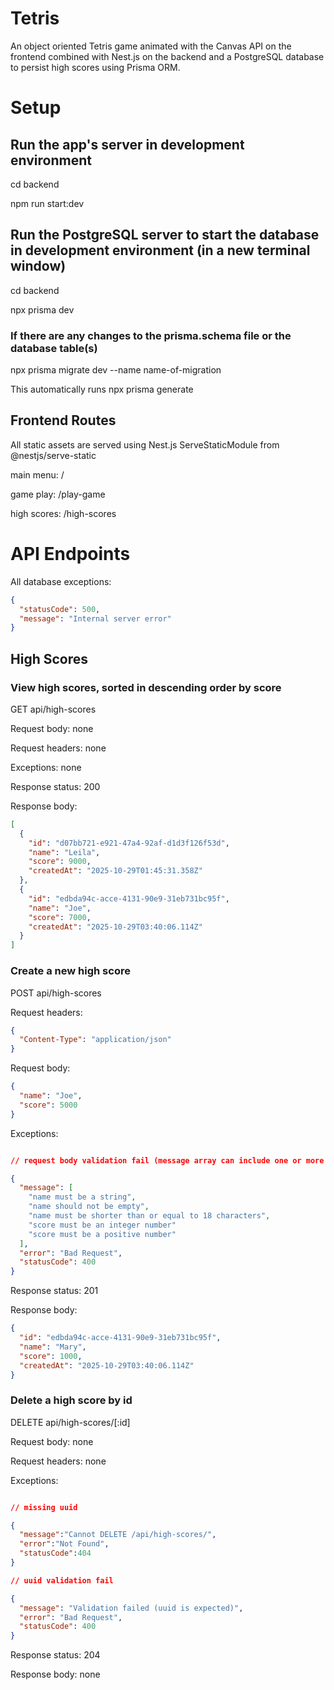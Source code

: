 # Tetris

An object oriented Tetris game animated with the Canvas API on the frontend combined with Nest.js on the backend and a PostgreSQL database to persist high scores using Prisma ORM.

# Setup

## Run the app's server in development environment

cd backend

npm run start:dev

## Run the PostgreSQL server to start the database in development environment (in a new terminal window)

cd backend

npx prisma dev

### If there are any changes to the prisma.schema file or the database table(s)

npx prisma migrate dev --name name-of-migration

This automatically runs npx prisma generate

## Frontend Routes

All static assets are served using Nest.js ServeStaticModule from @nestjs/serve-static

main menu: /

game play: /play-game

high scores: /high-scores

# API Endpoints

All database exceptions:

```json
{
  "statusCode": 500,
  "message": "Internal server error"
}
```

## High Scores

### View high scores, sorted in descending order by score

GET api/high-scores

Request body: none

Request headers: none

Exceptions: none

Response status: 200

Response body:

```json
[
  {
    "id": "d07bb721-e921-47a4-92af-d1d3f126f53d",
    "name": "Leila",
    "score": 9000,
    "createdAt": "2025-10-29T01:45:31.358Z"
  },
  {
    "id": "edbda94c-acce-4131-90e9-31eb731bc95f",
    "name": "Joe",
    "score": 7000,
    "createdAt": "2025-10-29T03:40:06.114Z"
  }
]
```

### Create a new high score

POST api/high-scores

Request headers:

```json
{
  "Content-Type": "application/json"
}
```

Request body:

```json
{
  "name": "Joe",
  "score": 5000
}
```

Exceptions:

```json

// request body validation fail (message array can include one or more of these strings)

{
  "message": [
    "name must be a string",
    "name should not be empty",
    "name must be shorter than or equal to 18 characters",
    "score must be an integer number"
    "score must be a positive number"
  ],
  "error": "Bad Request",
  "statusCode": 400
}
```

Response status: 201

Response body:

```json
{
  "id": "edbda94c-acce-4131-90e9-31eb731bc95f",
  "name": "Mary",
  "score": 1000,
  "createdAt": "2025-10-29T03:40:06.114Z"
}
```

### Delete a high score by id

DELETE api/high-scores/[:id]

Request body: none

Request headers: none

Exceptions:

```json

// missing uuid

{
  "message":"Cannot DELETE /api/high-scores/",
  "error":"Not Found",
  "statusCode":404
}

// uuid validation fail

{
  "message": "Validation failed (uuid is expected)",
  "error": "Bad Request",
  "statusCode": 400
}

```

Response status: 204

Response body: none
